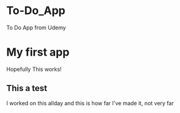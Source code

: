 # To-Do_App
To Do App from Udemy 
# My first app 
Hopefully This works!


## This a test 
I worked on this allday and this is how far I've made it, not very far 